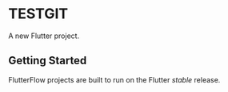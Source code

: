 # TESTGIT

A new Flutter project.

## Getting Started

FlutterFlow projects are built to run on the Flutter _stable_ release.
